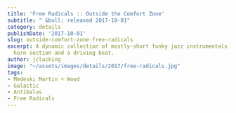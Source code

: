 ```yaml
---
title: 'Free Radicals :: Outside the Comfort Zone'
subtitle: " &bull; released 2017-10-01"
category: details
publishDate: '2017-10-01'
slug: outside-comfort-zone-free-radicals
excerpt: A dynamic collection of mostly-short funky jazz instrumentals, with a full
  horn section and a driving beat.
author: jclacking
image: "~/assets/images/details/2017/free-radicals.jpg"
tags:
- Medeski Martin + Wood
- Galactic
- Antibalas
- Free Radicals
---
```



